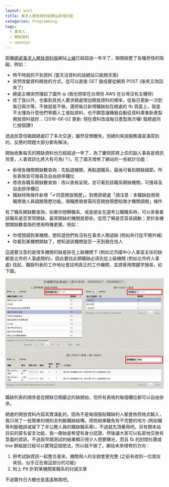 ```yaml
---
layout: post
title: 事求人開放資料版網站新增功能
categories: Programming
tags:
  - 事求人
  - 開放資料
  - opencpa
---
```


距離[總處事求人開放資料版](http://opencpa.castman.net)網站[上線](https://www.ptt.cc/bbs/PublicServan/M.1409529482.A.9D3.html)已經超過一年半了，期間經歷了各種奇怪的阻礙，例如：

* 時不時就抓不到資料 (當天沒資料的話網站只能開天窗)
* 突然改變資料開放的方式，從可以直接 GET 變成要從網頁 POST (後來又改回來了)
* 總處主機突然擋起了國外 ip (我也想架在台灣但 AWS 在台灣沒有主機呀)
* 除了我以外，也看到其他人要求總處增加開放資料的頻率，從每日更新一次到每日兩次等，不做就是不做，還把每日新增職缺貼在總處的 fb 頁面上，我是不太懂為什麼他們寧願人工張貼資料，也不願意讓機器自動從資料庫重新產製開放資料就好... (2016-06-02 更新: 現在資料改成每日產製兩次囉! 幫總處同仁按個讚!)

透過民意信箱跟總處打了多次交道，雖然官僚難免，但總的來說服務還是滿周到的，反應的問題大部分都有解決。

開始收集每天的開缺資料也已經超過一年了，為了慶祝即將上任的副人事長是資訊背景，人事資訊化將大有可為(？)，花了兩天增修了網站的一些統計功能：

* 新增各機關開缺數查詢：先點選機關，再點選職系，最後可看到開缺細節。所有表格皆可搜尋及自由排序欄位
* 修改各職系開缺數查詢：改以表格呈現，並可看到該職系開缺機關，可搜尋及自由排序欄位
* 職缺特殊條件新增「✔同意開放簡歷」，對應原總處「請注意：本職缺啟用現職應徵人員調閱簡歷功能，現職應徵者需同意開放簡歷給徵才機關調閱」條件

有了職系開缺數查詢，如果你想轉職系，或是朋友在選考公職職系時，可以來看看該職系是否常常開缺，最常開缺的機關是那些，從而了解是否容易調動；至於各機關開缺數查詢的使用時機更廣，例如：

* 你很想調到某機關，想知道他們有沒有在事求人開過缺 (例如央行從不開外補)
* 你看到某機關開缺了，想知道該機關是否一天到晚在找人

這邊要注意的是很多機關的缺是掛在上級機關下 (例如北市國中小人事室主任的缺都是北市府人事處開的)，因此要找此類職缺必須先從上級機關 (例如北市府人事處) 找起，職缺列表的工作地址會註明真正的工作機關，並請善用關鍵字搜尋，如下圖。

![opencpa-1](https://raw.githubusercontent.com/jwlin/jwlin.github.io/master/images/opencpa-1.png)

職缺列表的順序是從開缺日期最近的缺開始，但所有表格的每個欄位都可以自由排序。

總處的開放資料內容其實滿亂的，因為不是每個張貼職缺的人都會依照格式輸入，我只用了一些簡單的規則去判斷職缺結構，爬梳結果難免有不完整的地方 (例如職等判斷錯誤或留下了非公務人員的職缺職系等)，不過就先頂著用吧。另有關本站目前的匿名留言功能，我一開始是希望有身分認證，然後讓大家可以私密地交換有意義的資訊，不過我早期測試的結果顯示很少人想要曝光，而且 fb 的封閉社團或 line 群組就已經可以實現這個想法，所以就不做了。網站未來增修的方向：

1. 把考試缺資訊一起整合進來，機關用人的全貌會更完整 (之前有收到一位朋友來信，似乎正在做這部分的功能)
2. 附上 Ptt 針對某機關某職系的討論文章

不過實作日大概也是遙遙無期吧。